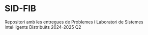 # SID-FIB

Repositori amb les entregues de Problemes i Laboratori de Sistemes Intel·ligents Distribuïts 2024-2025 Q2
